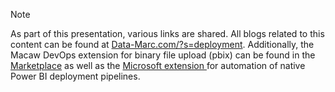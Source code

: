>[!Note]
>As part of this presentation, various links are shared. All blogs related to this content can be found at [Data-Marc.com/?s=deployment](https://data-marc.com/?s=deployment).
>Additionally, the Macaw DevOps extension for binary file upload (pbix) can be found in the [Marketplace](https://marketplace.visualstudio.com/items?itemName=Macaw.PowerBI-VSTS-Extensions) as well as the [Microsoft extension ](https://marketplace.visualstudio.com/items?itemName=ms-pbi-api.pbi-automation-tools) for automation of native Power BI deployment pipelines.